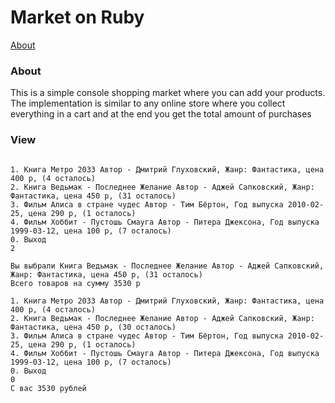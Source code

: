 # Market on Ruby

[About](#about)

<a name="about"><h3>About</h3></a>

This is a simple console shopping market where you can add your products. The implementation is similar to any online store where you collect everything in a cart and at the end you get the total amount of purchases

### View
```

1. Книга Метро 2033 Автор - Дмитрий Глуховский, Жанр: Фантастика, цена 400 р, (4 осталось)
2. Книга Ведьмак - Последнее Желание Автор - Аджей Сапковский, Жанр: Фантастика, цена 450 р, (31 осталось)
3. Фильм Алиса в стране чудес Автор - Тим Бёртон, Год выпуска 2010-02-25, цена 290 р, (1 осталось)
4. Фильм Хоббит - Пустошь Смауга Автор - Питера Джексона, Год выпуска 1999-03-12, цена 100 р, (7 осталось)
0. Выход
2

Вы выбрали Книга Ведьмак - Последнее Желание Автор - Аджей Сапковский, Жанр: Фантастика, цена 450 р, (31 осталось)
Всего товаров на сумму 3530 р

1. Книга Метро 2033 Автор - Дмитрий Глуховский, Жанр: Фантастика, цена 400 р, (4 осталось)
2. Книга Ведьмак - Последнее Желание Автор - Аджей Сапковский, Жанр: Фантастика, цена 450 р, (30 осталось)
3. Фильм Алиса в стране чудес Автор - Тим Бёртон, Год выпуска 2010-02-25, цена 290 р, (1 осталось)
4. Фильм Хоббит - Пустошь Смауга Автор - Питера Джексона, Год выпуска 1999-03-12, цена 100 р, (7 осталось)
0. Выход
0
C вас 3530 рублей

```
